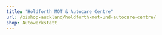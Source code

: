 ```yaml
---
title: "Holdforth MOT & Autocare Centre"
url: /bishop-auckland/holdforth-mot-und-autocare-centre/
shop: Autowerkstatt
---
```

